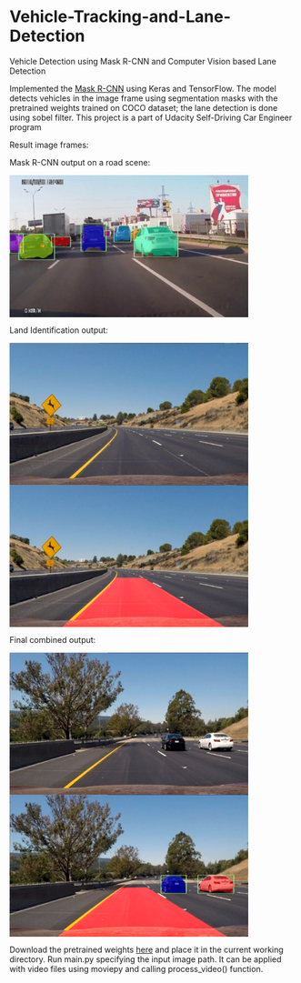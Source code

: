 # Vehicle-Tracking-and-Lane-Detection
Vehicle Detection using Mask R-CNN and Computer Vision based Lane Detection

Implemented the [Mask R-CNN](https://arxiv.org/abs/1703.06870) using Keras and TensorFlow.
The model detects vehicles in the image frame using segmentation masks with the pretrained weights trained on COCO dataset; the lane detection is done using sobel filter.
This project is a part of Udacity Self-Driving Car Engineer program

Result image frames:

Mask R-CNN output on a road scene:

<img src="./output/output_1.png" width = "420" height = "250" align=center />

Land Identification output:

<img src="./input/test2.jpg" width = "420" height = "250" align=center />  <img src="./output/output_lane.png" width = "420" height = "250" align=center />

Final combined output:

<img src="./input/test6.jpg" width = "420" height = "250" align=center />  <img src="./output/output.png" width = "420" height = "250" align=center />

Download the pretrained weights [here](https://drive.google.com/open?id=1dNi9Ny1h9KBMj_3mocMQNapeEwgeERlz) and place it in the current working directory. Run main.py specifying the input image path. It can be applied with video files using moviepy and calling process_video() function.

